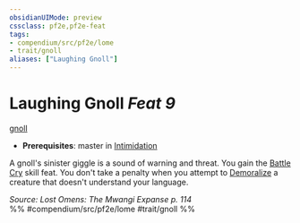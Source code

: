 ```yaml
---
obsidianUIMode: preview
cssclass: pf2e,pf2e-feat
tags:
- compendium/src/pf2e/lome
- trait/gnoll
aliases: ["Laughing Gnoll"]
---
```

# Laughing Gnoll  *Feat 9*  
[gnoll](../../rules/traits/gnoll-b1.md)  

- **Prerequisites**: master in [Intimidation](../skills.md#Intimidation)

A gnoll's sinister giggle is a sound of warning and threat. You gain the [Battle Cry](battle-cry.md) skill feat. You don't take a penalty when you attempt to [Demoralize](../../rules/actions/demoralize.md) a creature that doesn't understand your language.

*Source: Lost Omens: The Mwangi Expanse p. 114*  
%% #compendium/src/pf2e/lome #trait/gnoll %%